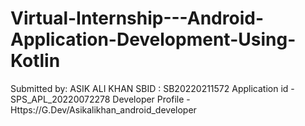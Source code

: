 # Virtual-Internship---Android-Application-Development-Using-Kotlin
Submitted by: ASIK ALI KHAN  SBID : SB20220211572  Application id - SPS_APL_20220072278  Developer Profile - Https://G.Dev/Asikalikhan_android_developer
